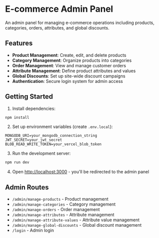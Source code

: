 # E-commerce Admin Panel

An admin panel for managing e-commerce operations including products, categories, orders, attributes, and global discounts.

## Features

- **Product Management**: Create, edit, and delete products
- **Category Management**: Organize products into categories
- **Order Management**: View and manage customer orders
- **Attribute Management**: Define product attributes and values
- **Global Discounts**: Set up site-wide discount campaigns
- **Authentication**: Secure login system for admin access

## Getting Started

1. Install dependencies:
```bash
npm install
```

2. Set up environment variables (create `.env.local`):
```
MONGODB_URI=your_mongodb_connection_string
JWT_SECRET=your_jwt_secret
BLOB_READ_WRITE_TOKEN=your_vercel_blob_token
```

3. Run the development server:
```bash
npm run dev
```

4. Open [http://localhost:3000](http://localhost:3000) - you'll be redirected to the admin panel

## Admin Routes

- `/admin/manage-products` - Product management
- `/admin/manage-categories` - Category management
- `/admin/manage-orders` - Order management
- `/admin/manage-attributes` - Attribute management
- `/admin/manage-attribute-values` - Attribute value management
- `/admin/manage-global-discounts` - Global discount management
- `/login` - Admin login